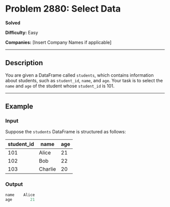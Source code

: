 # Problem 2880: Select Data

**Solved**

**Difficulty:** Easy

**Companies:** [Insert Company Names if applicable]

---

## Description

You are given a DataFrame called `students`, which contains information about students, such as `student_id`, `name`, and `age`. Your task is to select the `name` and `age` of the student whose `student_id` is 101.

---

## Example

### Input

Suppose the `students` DataFrame is structured as follows:

| student_id | name       | age |
|------------|------------|-----|
| 101        | Alice      | 21  |
| 102        | Bob        | 22  |
| 103        | Charlie    | 20  |

### Output

```python
name    Alice
age        21

